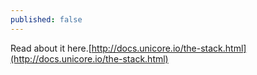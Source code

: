 ```yaml
---
published: false
---
```


Read about it here.[http://docs.unicore.io/the-stack.html](http://docs.unicore.io/the-stack.html)